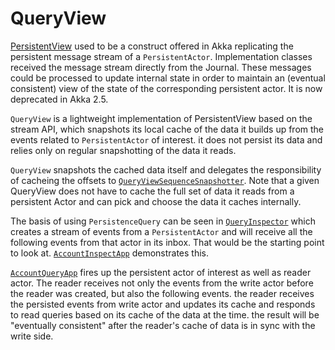 # QueryView
[PersistentView](http://doc.akka.io/japi/akka/2.4/akka/persistence/PersistentView.html) used to be a construct offered in Akka replicating the persistent message stream of a `PersistentActor`. Implementation classes received the message stream directly from the Journal. These messages could be processed to update internal state in order to maintain an (eventual consistent) view of the state of the corresponding persistent actor. It is now deprecated in Akka 2.5. 

`QueryView` is a lightweight implementation of PersistentView based on the stream API, which snapshots its local cache of the data it builds up from the events related to `PersistentActor` of interest. it does not persist its data and relies only on regular snapshotting of the data it reads. 

`QueryView` snapshots the cached data itself and delegates the responsibility of cacheing the offsets to [`QueryViewSequenceSnapshotter`](https://github.com/ShahOdin/QueryView/blob/master/src/main/scala/com/shah/persistence/query/model/QueryViewSequenceSnapshotter.scala).  Note that a given QueryView does not have to cache the full set of data it reads from a persistent Actor and can pick and choose the data it caches internally.

The basis of using `PersistenceQuery` can be seen in [`QueryInspector`](https://github.com/ShahOdin/QueryView/blob/master/src/main/scala/com/shah/persistence/query/model/QueryInspector.scala) which creates a stream of events from a `PersistentActor` and will receive all the following events from that actor in its inbox. That would be the starting point to look at. [`AccountInspectApp`](https://github.com/ShahOdin/QueryView/blob/master/src/main/scala/com/shah/persistence/demo/account/AccountQueryApp.scala#L34) demonstrates this. 

[`AccountQueryApp`](https://github.com/ShahOdin/QueryView/blob/master/src/main/scala/com/shah/persistence/demo/account/AccountQueryApp.scala#L9) fires up the persistent actor of interest as well as reader actor. The reader receives not only the events from the write actor before the reader was created, but also the following events. the reader receives the persisted events from write actor and updates its cache and responds to read queries based on its cache of the data at the time. the result will be "eventually consistent" after the reader's cache of data is in sync with the write side.
